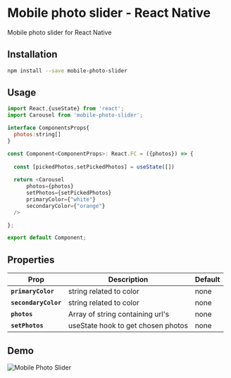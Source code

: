 # Mobile photo slider - React Native
Mobile photo slider for React Native

## Installation

```bash
npm install --save mobile-photo-slider
```

## Usage

```js
import React,{useState} from 'react';
import Carousel from 'mobile-photo-slider';

interface ComponentsProps{
  photos:string[]
}

const Component<ComponentProps>: React.FC = ({photos}) => {
   
  const [pickedPhotos,setPickedPhotos] = useState([])
  
  return <Carousel
      photos={photos}
      setPhotos={setPickedPhotos}
      primaryColor={"white"}
      secondaryColor={"orange"}
  />

};

export default Component;
```

## Properties

| Prop                      | Description                                                                                                                                                                                                                                                                                                             | Default        |
| ------------------------- | ----------------------------------------------------------------------------------------------------------------------------------------------------------------------------------------------------------------------------------------------------------------------------------------------------------------------- | -------------- |
| **`primaryColor`**               | string related to color | none   
| **`secondaryColor`**               | string related to color | none
| **`photos`**               | Array of string containing url's | none
| **`setPhotos`**               | useState hook to get chosen photos  | none



## Demo

![Mobile Photo Slider](demo/git.gif)
